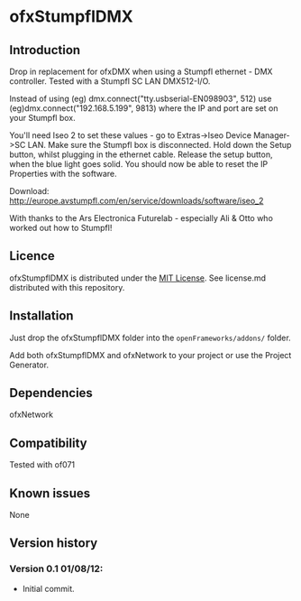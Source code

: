 ofxStumpflDMX
=====================================

Introduction
------------
Drop in replacement for ofxDMX when using a Stumpfl ethernet - DMX controller. Tested with a Stumpfl SC LAN DMX512-I/O.

Instead of using (eg) dmx.connect("tty.usbserial-EN098903", 512) use (eg)dmx.connect("192.168.5.199", 9813) where the IP and port are set on your Stumpfl box.

You'll need Iseo 2 to set these values - go to Extras->Iseo Device Manager->SC LAN. Make sure the Stumpfl box is disconnected. Hold down the Setup button, whilst plugging in the ethernet cable. Release the setup button, when the blue light goes solid. You should now be able to reset the IP Properties with the software.

Download: http://europe.avstumpfl.com/en/service/downloads/software/iseo_2

With thanks to the Ars Electronica Futurelab - especially Ali & Otto who worked out how to Stumpfl!

Licence
-------
ofxStumpflDMX is distributed under the [MIT License](https://en.wikipedia.org/wiki/MIT_License). See license.md distributed with this repository.

Installation
------------
Just drop the ofxStumpflDMX folder into the `openFrameworks/addons/` folder.

Add both ofxStumpflDMX and ofxNetwork to your project or use the Project Generator.

Dependencies
------------
ofxNetwork

Compatibility
------------
Tested with of071

Known issues
------------
None

Version history
------------

### Version 0.1 01/08/12:
* Initial commit.